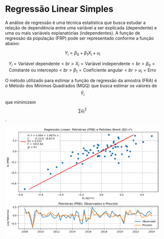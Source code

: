 # Regressão Linear Simples

A análise de regressão é uma técnica estatística que busca estudar a relação de dependência entre uma variável a ser explicada (dependente) e uma ou mais variáveis explanatórias (independentes). A função de regressão da população (FRP) pode ser representado conforme a função abaixo: 

$$
Y_i = \beta_0 + \beta_1 X_i + u_i
$$

$$
Y_i = \text{Variável dependente} <br>
X_i = \text{Variável independente} <br>
\beta_0 = \text{Constante ou intercepto} <br>
\beta_1 = \text{Coeficiente angular} <br>
u_i = \text{Erro}
$$

O método utilizado para estimar a função de regressão da amostra (FRA) é o Método dos Mínimos Quadrados (MQQ) que busca estimar os valores de $$\hat{Y}_i$$ que minimizem $$\sum_{} \hat{u}_i^2$$. 

![Modelo de Regressao](https://github.com/emanuelprd/Regressao-Linear/blob/main/Modelo_Regressao)
